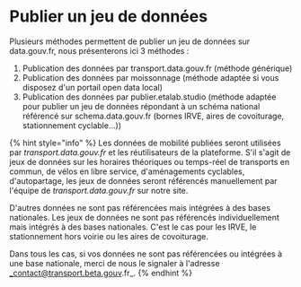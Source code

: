 # Publier un jeu de données

Plusieurs méthodes permettent de publier un jeu de données sur data.gouv.fr, nous présenterons ici 3 méthodes : 

1. Publication des données par transport.data.gouv.fr \(méthode générique\)
2. Publication des données par moissonnage \(méthode adaptée si vous disposez d'un portail open data local\)
3. Publication des données par publier.etalab.studio \(méthode adaptée pour publier un jeu de données répondant à un schéma national référencé sur schema.data.gouv.fr \(bornes IRVE, aires de covoiturage, stationnement cyclable...\)\)

{% hint style="info" %}
Les données de mobilité publiées seront utilisées par _transport.data.gouv.fr_ et les réutilisateurs de la plateforme. S'il s'agit de jeux de données sur les horaires théoriques ou temps-réel de transports en commun, de vélos en libre service, d'aménagements cyclables, d'autopartage, les jeux de données seront référencés manuellement par l'équipe de _transport.data.gouv.fr_ sur notre site. 

D'autres données ne sont pas référencées mais intégrées à des bases nationales. Les jeux de données ne sont pas référencés individuellement mais intégrés à des bases nationales. C'est le cas pour les IRVE, le stationnement hors voirie ou les aires de covoiturage. 

Dans tous les cas, si vos données ne sont pas référencées ou intégrées à une base nationale, merci de nous le signaler à l'adresse _contact@transport.beta.gouv.fr_.
{% endhint %}

